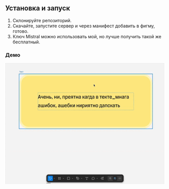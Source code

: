 ## Установка и запуск

1. Склонируйте репозиторий.
2. Скачайте, запустите сервер и через манифест добавить в фигму, готово.
3. Ключ Mistral можно использовать мой, но лучше получить такой же бесплатный.

### Демо

![Пример работы плагина](для_ридми/меняеттекст.gif)
